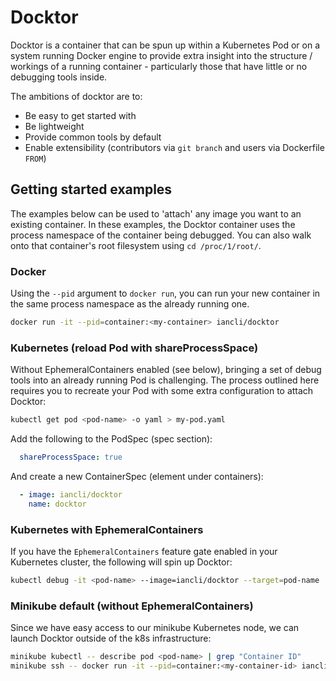 # Docktor

Docktor is a container that can be spun up within a Kubernetes Pod or on a system running Docker engine to provide extra insight into the structure / workings of a running container - particularly those that have little or no debugging tools inside.

The ambitions of docktor are to:
* Be easy to get started with
* Be lightweight
* Provide common tools by default
* Enable extensibility (contributors via `git branch` and users via Dockerfile `FROM`)

## Getting started examples
The examples below can be used to 'attach' any image you want to an existing container. In these examples, the Docktor container uses the process namespace of the container being debugged. You can also walk onto that container's root filesystem using `cd /proc/1/root/`.

### Docker
Using the `--pid` argument to `docker run`, you can run your new container in the same process namespace as the already running one.
```bash
docker run -it --pid=container:<my-container> iancli/docktor
```

### Kubernetes (reload Pod with shareProcessSpace)
Without EphemeralContainers enabled (see below), bringing a set of debug tools into an already running Pod is challenging. The process outlined here requires you to recreate your Pod with some extra configuration to attach Docktor:

```bash
kubectl get pod <pod-name> -o yaml > my-pod.yaml
```

Add the following to the PodSpec (spec section):
```yaml
  shareProcessSpace: true
```

And create a new ContainerSpec (element under containers):
```yaml
  - image: iancli/docktor
    name: docktor
```

### Kubernetes with EphemeralContainers
If you have the `EphemeralContainers` feature gate enabled in your Kubernetes cluster, the following will spin up Docktor:
```bash
kubectl debug -it <pod-name> --image=iancli/docktor --target=pod-name
```

### Minikube default (without EphemeralContainers)
Since we have easy access to our minikube Kubernetes node, we can launch Docktor outside of the k8s infrastructure:
```bash
minikube kubectl -- describe pod <pod-name> | grep "Container ID"
minikube ssh -- docker run -it --pid=container:<my-container-id> iancli/docktor
```
